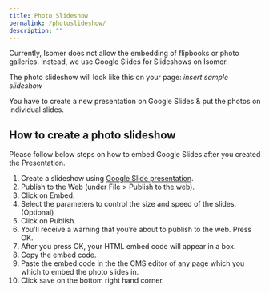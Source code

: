 ```yaml
---
title: Photo Slideshow
permalink: /photoslideshow/
description: ""
---
```

Currently, Isomer does not allow the embedding of flipbooks or photo galleries. Instead, we use Google Slides for Slideshows on Isomer.

The photo slideshow will look like this on your page:
*insert sample slideshow*

You have to create a new presentation on Google Slides & put the photos on individual slides. 

## How to create a photo slideshow

Please follow below steps on how to embed Google Slides after you created the Presentation.

1.  Create a slideshow using [Google Slide presentation](https://docs.google.com/presentation/). 
2.  Publish to the Web (under File > Publish to the web).
3.  Click on Embed.   
4.  Select the parameters to control the size and speed of the slides. (Optional)
5.  Click on Publish.
6.  You’ll receive a warning that you’re about to publish to the web. Press OK.
7.  After you press OK, your HTML embed code will appear in a box.
8.  Copy the embed code.
9.  Paste the embed code in the the CMS editor of any page which you which to embed the photo slides in.
10.  Click save on the bottom right hand corner.